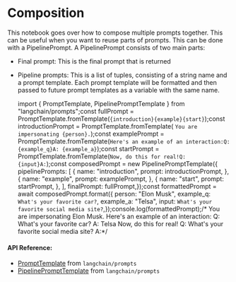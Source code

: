 Composition
===========

This notebook goes over how to compose multiple prompts together. This can be useful when you want to reuse parts of prompts. This can be done with a PipelinePrompt. A PipelinePrompt consists of two main parts:

*   Final prompt: This is the final prompt that is returned
*   Pipeline prompts: This is a list of tuples, consisting of a string name and a prompt template. Each prompt template will be formatted and then passed to future prompt templates as a variable with the same name.

    import { PromptTemplate, PipelinePromptTemplate } from "langchain/prompts";const fullPrompt = PromptTemplate.fromTemplate(`{introduction}{example}{start}`);const introductionPrompt = PromptTemplate.fromTemplate(  `You are impersonating {person}.`);const examplePrompt =  PromptTemplate.fromTemplate(`Here's an example of an interaction:Q: {example_q}A: {example_a}`);const startPrompt = PromptTemplate.fromTemplate(`Now, do this for real!Q: {input}A:`);const composedPrompt = new PipelinePromptTemplate({  pipelinePrompts: [    {      name: "introduction",      prompt: introductionPrompt,    },    {      name: "example",      prompt: examplePrompt,    },    {      name: "start",      prompt: startPrompt,    },  ],  finalPrompt: fullPrompt,});const formattedPrompt = await composedPrompt.format({  person: "Elon Musk",  example_q: `What's your favorite car?`,  example_a: "Telsa",  input: `What's your favorite social media site?`,});console.log(formattedPrompt);/*  You are impersonating Elon Musk.  Here's an example of an interaction:  Q: What's your favorite car?  A: Telsa  Now, do this for real!  Q: What's your favorite social media site?  A:*/

#### API Reference:

*   [PromptTemplate](/docs/api/prompts/classes/PromptTemplate) from `langchain/prompts`
*   [PipelinePromptTemplate](/docs/api/prompts/classes/PipelinePromptTemplate) from `langchain/prompts`